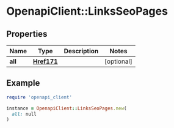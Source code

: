 # OpenapiClient::LinksSeoPages

## Properties

| Name | Type | Description | Notes |
| ---- | ---- | ----------- | ----- |
| **all** | [**Href171**](Href171.md) |  | [optional] |

## Example

```ruby
require 'openapi_client'

instance = OpenapiClient::LinksSeoPages.new(
  all: null
)
```

